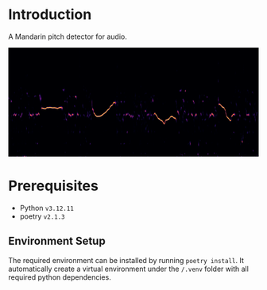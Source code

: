 # Introduction

A Mandarin pitch detector for audio.

![tones](./data/output.png)

# Prerequisites
- Python `v3.12.11`
- poetry `v2.1.3`

## Environment Setup
The required environment can be installed by running `poetry install`. It automatically create a virtual environment under the `/.venv` folder with all required python dependencies.
